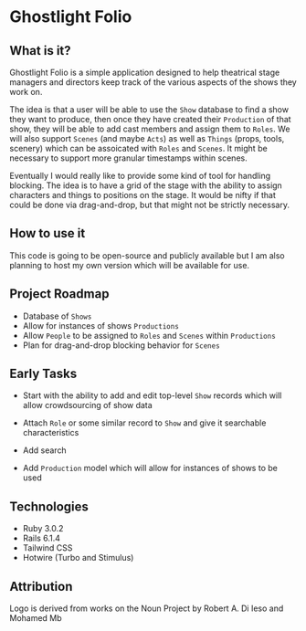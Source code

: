 # Ghostlight Folio

## What is it?
Ghostlight Folio is a simple application designed to help theatrical stage managers and directors keep track of the various aspects of the shows they work on.

The idea is that a user will be able to use the `Show` database to find a show they want to produce, then once they have created their `Production` of that show,
they will be able to add cast members and assign them to `Roles`. We will also support `Scenes` (and maybe `Acts`) as well as `Things` (props, tools, scenery)
which can be assoicated with `Roles` and `Scenes`. It might be necessary to support more granular timestamps within scenes. 

Eventually I would really like to provide some kind of tool for handling blocking. The idea is to have a grid of the stage with the ability to assign characters
and things to positions on the stage. It would be nifty if that could be done via drag-and-drop, but that might not be strictly necessary. 

## How to use it
This code is going to be open-source and publicly available but I am also planning to host my own version which will be available for use.

## Project Roadmap
* Database of `Shows`
* Allow for instances of shows `Productions`
* Allow `People` to be assigned to `Roles` and `Scenes` within `Productions`
* Plan for drag-and-drop blocking behavior for `Scenes`

## Early Tasks
* Start with the ability to add and edit top-level `Show` records which will allow crowdsourcing of show data
* Attach `Role` or some similar record to `Show` and give it searchable characteristics
* Add search

* Add `Production` model which will allow for instances of shows to be used

## Technologies

* Ruby 3.0.2
* Rails 6.1.4
* Tailwind CSS
* Hotwire (Turbo and Stimulus)

## Attribution
Logo is derived from works on the Noun Project by Robert A. Di Ieso and Mohamed Mb
